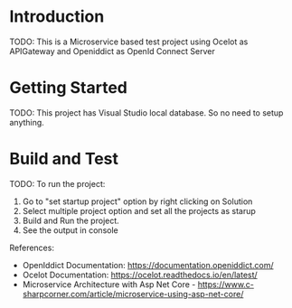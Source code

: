 # Introduction 
TODO: This is a Microservice based test project using Ocelot as APIGateway and Openiddict as OpenId Connect Server

# Getting Started
TODO: This project has Visual Studio local database. So no need to setup anything.

# Build and Test
TODO: To run the project:
1. Go to "set startup project" option by right clicking on Solution
2. Select  multiple project option and set all the projects as starup
3. Build and Run the project.
4. See the output in console

References:
- OpenIddict Documentation: https://documentation.openiddict.com/
- Ocelot Documentation: https://ocelot.readthedocs.io/en/latest/
- Microservice Architecture with Asp Net Core - https://www.c-sharpcorner.com/article/microservice-using-asp-net-core/
